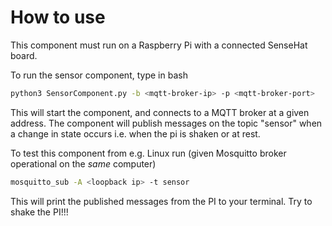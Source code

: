 # How to use

This component must run on a Raspberry Pi with a connected SenseHat board.

To run the sensor component, type in bash

```bash
python3 SensorComponent.py -b <mqtt-broker-ip> -p <mqtt-broker-port>
```

This will start the component, and connects to a MQTT broker at a given address. The component will publish messages on the topic "sensor" when a change in state occurs i.e. when the pi is shaken or at rest.

To test this component from e.g. Linux run (given Mosquitto broker operational on the _same_ computer)

```bash
mosquitto_sub -A <loopback ip> -t sensor
```

This will print the published messages from the PI to your terminal. Try to shake the PI!!!

